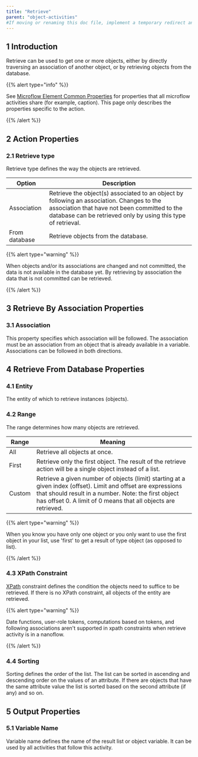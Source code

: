 ```yaml
---
title: "Retrieve"
parent: "object-activities"
#If moving or renaming this doc file, implement a temporary redirect and let the respective team know they should update the URL in the product. See Mapping to Products for more details.
---
```


## 1 Introduction

Retrieve can be used to get one or more objects, either by directly traversing an association of another object, or by retrieving objects from the database.

{{% alert type="info" %}}

See [Microflow Element Common Properties](microflow-element-common-properties) for properties that all microflow activities share (for example, caption). This page only describes the properties specific to the action.

{{% /alert %}}

## 2 Action Properties

### 2.1 Retrieve type

Retrieve type defines the way the objects are retrieved.

| Option | Description |
| --- | --- |
| Association | Retrieve the object(s) associated to an object by following an association. Changes to the association that have not been committed to the database can be retrieved only by using this type of retrieval. |
| From database | Retrieve objects from the database. |

{{% alert type="warning" %}}

When objects and/or its associations are changed and not committed, the data is not available in the database yet. By retrieving by association the data that is not committed can be retrieved.

{{% /alert %}}

## 3 Retrieve By Association Properties

### 3.1 Association

This property specifies which association will be followed. The association must be an association from an object that is already available in a variable. Associations can be followed in both directions.

## 4 Retrieve From Database Properties

### 4.1 Entity

The entity of which to retrieve instances (objects).

### 4.2 Range

The range determines how many objects are retrieved.

| Range | Meaning |
| --- | --- |
| All | Retrieve all objects at once. |
| First | Retrieve only the first object. The result of the retrieve action will be a single object instead of a list. |
| Custom | Retrieve a given number of objects (limit) starting at a given index (offset). Limit and offset are expressions that should result in a number. Note: the first object has offset 0. A limit of 0 means that all objects are retrieved. |

{{% alert type="warning" %}}

When you know you have only one object or you only want to use the first object in your list, use 'first' to get a result of type object (as opposed to list).

{{% /alert %}}

### 4.3 XPath Constraint

[XPath](xpath) constraint defines the condition the objects need to suffice to be retrieved. If there is no XPath constraint, all objects of the entity are retrieved.

{{% alert type="warning" %}}

Date functions, user-role tokens, computations based on tokens, and following associations aren't supported in xpath constraints when retrieve activity is in a nanoflow.

{{% /alert %}}

### 4.4 Sorting

Sorting defines the order of the list. The list can be sorted in ascending and descending order on the values of an attribute. If there are objects that have the same attribute value the list is sorted based on the second attribute (if any) and so on.

## 5 Output Properties

### 5.1 Variable Name

Variable name defines the name of the result list or object variable. It can be used by all activities that follow this activity.
